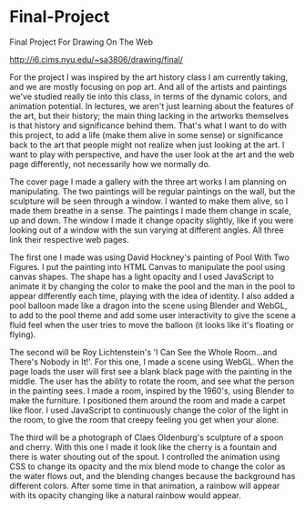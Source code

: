 # Final-Project
Final Project For Drawing On The Web

http://i6.cims.nyu.edu/~sa3806/drawing/final/

For the project I was inspired by the art history class I am currently taking, and we are mostly focusing on pop art. And all of the artists and paintings we've studied really tie into this class, in terms of the dynamic colors, and animation potential. In lectures, we aren't just learning about the features of the art, but their history; the main thing lacking in the artworks themselves is that history and significance behind them. That's what I want to do with this project, to add a life (make them alive in some sense) or significance back to the art that people might not realize when just looking at the art. I want to play with perspective, and have the user look at the art and the web page differently, not necessarily how we normally do.

The cover page I made a gallery with the three art works I am planning on manipulating. The two paintings will be regular paintings on the wall, but the sculpture will be seen through a window. I wanted to make them alive, so I made them breathe in a sense. The paintings I made them change in scale, up and down. The window I made it change opacity slightly, like if you were looking out of a window with the sun varying at different angles. All three link their respective web pages.

The first one I made was using David Hockney's painting of Pool With Two Figures. I put the painting into HTML Canvas to manipulate the pool using canvas shapes. The shape has a light opacity and I used JavaScript to animate it by changing the color to make the pool and the man in the pool to appear differently each time, playing with the idea of identity. I also added a pool balloon made like a dragon into the scene using Blender and WebGL, to add to the pool theme and add some user interactivity to give the scene a fluid feel when the user tries to move the balloon (it looks like it's floating or flying).

The second will be Roy Lichtenstein's 'I Can See the Whole Room...and There's Nobody in It!'. For this one, I made a scene using WebGL. When the page loads the user will first see a blank black page with the painting in the middle. The user has the ability to rotate the room, and see what the person in the painting sees. I made a room, inspired by the 1960's, using Blender to make the furniture. I positioned them around the room and made a carpet like floor. I used JavaScript to continuously change the color of the light in the room, to give the room that creepy feeling you get when your alone.

The third will be a photograph of Claes Oldenburg's sculpture of a spoon and cherry. With this one I made it look like the cherry is a fountain and there is water shouting out of the spout. I controlled the animation using CSS to change its opacity and the mix blend mode to change the color as the water flows out, and the blending changes because the background has different colors. After some time in that animation, a rainbow will appear with its opacity changing like a natural rainbow would appear.
